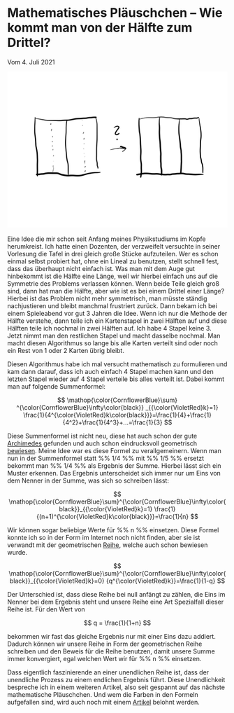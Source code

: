 # Mathematisches Pläuschchen – Wie kommt man von der Hälfte zum Drittel?
Vom 4\. Juli 2021

<div align=center style="text-align: center;">
    <img width="850" src="./Media/haelfte-zu-drittel.png"/>
</div>

Eine Idee die mir schon seit Anfang meines Physikstudiums im Kopfe herumkreist. Ich hatte einen Dozenten, der verzweifelt versuchte in seiner Vorlesung die Tafel in drei gleich große Stücke aufzuteilen. Wer es schon einmal selbst probiert hat, ohne ein Lineal zu benutzen, stellt schnell fest, dass das überhaupt nicht einfach ist. Was man mit dem Auge gut hinbekommt ist die Hälfte eine Länge, weil wir hierbei einfach uns auf die Symmetrie des Problems verlassen können. Wenn beide Teile gleich groß sind, dann hat man die Hälfte, aber wie ist es bei einem Drittel einer Länge? Hierbei ist das Problem nicht mehr symmetrisch, man müsste ständig nachjustieren und bleibt manchmal frustriert zurück. Dann bekam ich bei einem Spieleabend vor gut 3 Jahren die Idee. Wenn ich nur die Methode der Hälfte verstehe, dann teile ich ein Kartenstapel in zwei Hälften auf und diese Hälften teile ich nochmal in zwei Hälften auf. Ich habe 4 Stapel keine 3. Jetzt nimmt man den restlichen Stapel und macht dasselbe nochmal. Man macht diesen Algorithmus so lange bis alle Karten verteilt sind oder noch ein Rest von 1 oder 2 Karten übrig bleibt.

Diesen Algorithmus habe ich mal versucht mathematisch zu formulieren und kam dann darauf, dass ich auch einfach 4 Stapel machen kann und den letzten Stapel wieder auf 4 Stapel verteile bis alles verteilt ist. Dabei kommt man auf folgende Summenformel:

$$
 \mathop{\color{CornflowerBlue}\sum} ^{\color{CornflowerBlue}\infty\color{black}} _{{\color{VioletRed}k}=1} \frac{1}{4^{\color{VioletRed}k\color{black}}}=\frac{1}{4}+\frac{1}{4^2}+\frac{1}{4^3}+...=\frac{1}{3}
$$

<!-- $$ \colorbox{white}{$\mathop{\color{cyan}\sum} ^{\color{cyan}\infty\color{black}} _{{\color{pink}k}=1} \frac{1}{4^{\color{pink}k\color{black}}}=\frac{1}{4}+\frac{1}{4^2}+\frac{1}{4^3}+...=\frac{1}{3}$} $$ -->


<!-- <div align=center style="text-align: center;"> <img width="550" src="./Media/formula-1-4-3.png"/> </div> -->

Diese Summenformel ist nicht neu, diese hat auch schon der gute [Archimedes](https://en.wikipedia.org/wiki/1/4_%2B_1/16_%2B_1/64_%2B_1/256_%2B_%E2%8B%AF) gefunden und auch schon eindrucksvoll geometrisch [bewiesen](https://en.wikipedia.org/wiki/1/4_%2B_1/16_%2B_1/64_%2B_1/256_%2B_%E2%8B%AF#Proof_by_Archimedes). Meine Idee war es diese Formel zu verallgemeinern. Wenn man nun in der Summenformel statt %% 1/4 %% mit %% 1/5 %% ersetzt bekommt man %% 1/4 %% als Ergebnis der Summe. Hierbei lässt sich ein Muster erkennen. Das Ergebnis unterscheidet sich immer nur um Eins von dem Nenner in der Summe, was sich so schreiben lässt:

$$
 \mathop{\color{CornflowerBlue}\sum}^{\color{CornflowerBlue}\infty\color{black}}_{{\color{VioletRed}k}=1} \frac{1}{(n+1)^{\color{VioletRed}k\color{black}}}=\frac{1}{n}
$$

<!-- <div align=center style="text-align: center;">    <img width="550" src="./Media/formula-1-n-2.png"/> </div> -->

Wir können sogar beliebige Werte für %% n %% einsetzen. Diese Formel konnte ich so in der Form im Internet noch nicht finden, aber sie ist verwandt mit der geometrischen [Reihe](https://de.wikipedia.org/wiki/Geometrische_Reihe), welche auch schon bewiesen wurde.


$$
 \mathop{\color{CornflowerBlue}\sum}^{\color{CornflowerBlue}\infty\color{black}}_{{\color{VioletRed}k}=0} {q^{\color{VioletRed}k}}=\frac{1}{1-q}
$$

<!-- <div align=center style="text-align: center;">     <img width="550" src="./Media/formula-q.png"/> </div> -->

Der Unterschied ist, dass diese Reihe bei null anfängt zu zählen, die Eins im Nenner bei dem Ergebnis steht und unsere Reihe eine Art Spezialfall dieser Reihe ist. Für den Wert von

$$
q = \frac{1}{1+n}
$$

bekommen wir fast das gleiche Ergebnis nur mit einer Eins dazu addiert. Dadurch können wir unsere Reihe in Form der geometrischen Reihe schreiben und den Beweis für die Reihe benutzen, damit unsere Summe immer konvergiert, egal welchen Wert wir für %% n %% einsetzen.

Dass eigentlich faszinierende an einer unendlichen Reihe ist, dass der unendliche Prozess zu einem endlichen Ergebnis führt. Diese Unendlichkeit bespreche ich in einem weiteren Artikel, also seit gespannt auf das nächste mathematische Pläuschchen. Und wem die Farben in den Formeln aufgefallen sind, wird auch noch mit einem [Artikel](Blog/Mathematisches_Pläuschchen_-_Farbige_Formeln.md) belohnt werden.

